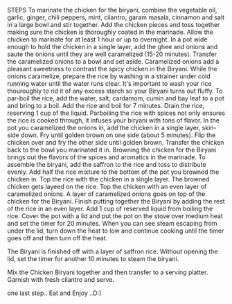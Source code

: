 STEPS
To marinate the chicken for the biryani, combine the vegetable oil, garlic, ginger, chili peppers, mint, cilantro, garam masala, cinnamon and salt in a large bowl and stir together. Add the chicken pieces and toss together making sure the chicken is thoroughly coated in the marinade. Allow the chicken to marinate for at least 1 hour or up to overnight.
In a pot wide enough to hold the chicken in a single layer, add the ghee and onions and saute the onions until they are well caramelized (15-20 minutes). Transfer the caramelized onions to a bowl and set aside.
Caramelized onions add a pleasant sweetness to contrast the spicy chicken in the Biryani.
While the onions caramelize, prepare the rice by washing in a strainer under cold running water until the water runs clear.
It's important to wash your rice thouroughly to rid it of any excess starch so your Biryani turns out fluffy.
To par-boil the rice, add the water, salt, cardamom, cumin and bay leaf to a pot and bring to a boil. Add the rice and boil for 7 minutes. Drain the rice, reserving 1 cup of the liquid.
Parboiling the rice with spices not only ensures the rice is cooked through, it infuses your biryani with tons of flavor.
In the pot you caramelized the onions in, add the chicken in a single layer, skin-side down. Fry until golden brown on one side (about 5 minutes). Flip the chicken over and fry the other side until golden brown. Transfer the chicken back to the bowl you marinated it in.
Browning the chicken for the Biryani brings out the flavors of the spices and aromatics in the marinade.
To assemble the biryani, add the saffron to the rice and toss to distribute evenly. Add half the rice mixture to the bottom of the pot you browned the chicken in.
Top the rice with the chicken in a single layer.
The browned chicken gets layeed on the rice.
Top the chicken with an even layer of caramelized onions.
A layer of caramelized onions goes on top of the chicken for the Biryani.
Finish putting together the Biryani by adding the rest of the rice in an even layer. Add 1 cup of reserved liquid from boiling the rice. Cover the pot with a lid and put the pot on the stove over medium heat and set the timer for 20 minutes. When you can see steam escaping from under the lid, turn down the heat to low and continue cooking until the timer goes off and then turn off the heat.

The Biryani is finished off with a layer of saffron rice.
Without opening the lid, set the timer for another 10 minutes to steam the biryani.

Mix the Chicken Biryani together and then transfer to a serving platter. Garnish with fresh cilantro and serve.

one last step..
  Eat and Enjoy ..D:)